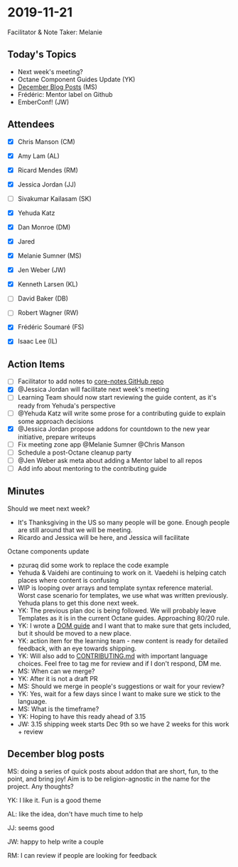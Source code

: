 # 2019-11-21

Facilitator & Note Taker: Melanie

## Today's Topics

- Next week's meeting?
- Octane Component Guides Update (YK)
- [December Blog Posts](https://www.notion.so/emberteam/December-2019-Blog-Series-aabfef213ede4014afdd7b5bf49e6f2c) (MS)
- Frédéric: Mentor label on Github
- EmberConf! (JW)

## Attendees

- [x]  Chris Manson (CM)
- [x]  Amy Lam (AL)
- [x]  Ricard Mendes (RM)
- [x]  Jessica Jordan (JJ)
- [ ]  Sivakumar Kailasam (SK)
- [x]  Yehuda Katz
- [x]  Dan Monroe (DM)
- [x]  Jared

- [x]  Melanie Sumner (MS)
- [x]  Jen Weber (JW)
- [x]  Kenneth Larsen (KL)
- [ ]  David Baker (DB)
- [ ]  Robert Wagner (RW)
- [x]  Frédéric Soumaré (FS)
- [x]  Isaac Lee (IL)

## Action Items

- [ ]  Facilitator to add notes to [core-notes GitHub repo](https://github.com/emberjs/core-notes/)
- [x]  @Jessica Jordan will facilitate next week's meeting
- [ ]  Learning Team should now start reviewing the guide content, as it's ready from Yehuda's perspective
- [ ]  @Yehuda Katz will write some prose for a contributing guide to explain some approach decisions
- [x]  @Jessica Jordan propose addons for countdown to the new year initiative, prepare writeups
- [ ]  Fix meeting zone app @Melanie Sumner  @Chris Manson
- [ ]  Schedule a post-Octane cleanup party
- [ ]  @Jen Weber ask meta about adding a Mentor label to all repos
- [ ]  Add info about mentoring to the contributing guide

## Minutes

Should we meet next week?

- It's Thanksgiving in the US so many people will be gone. Enough people are still around that we will be meeting.
- Ricardo and Jessica will be here, and Jessica will facilitate

Octane components update

- pzuraq did some work to replace the code example
- Yehuda & Vaidehi are continuing to work on it. Vaedehi is helping catch places where content is confusing
- WIP is looping over arrays and template syntax reference material. Worst case scenario for templates, we use what was written previously. Yehuda plans to get this done next week.
- YK: The previous plan doc is being followed. We will probably leave Templates as it is in the current Octane guides. Approaching 80/20 rule.
- YK: I wrote a [DOM guide](https://octane-guides-preview.emberjs.com/release/components/glimmer-components-dom/) and I want that to make sure that gets included, but it should be moved to a new place.
- YK: action item for the learning team - new content is ready for detailed feedback, with an eye towards shipping.
- YK: Will also add to [CONTRIBUTING.md](http://contributing.md) with important language choices. Feel free to tag me for review and if I don't respond, DM me.
- MS: When can we merge?
- YK: After it is not a draft PR
- MS: Should we merge in people's suggestions or wait for your review?
- YK: Yes, wait for a few days since I want to make sure we stick to the language.
- MS: What is the timeframe?
- YK: Hoping to have this ready ahead of 3.15
- JW: 3.15 shipping week starts Dec 9th so we have 2 weeks for this work + review

## December blog posts

MS: doing a series of quick posts about addon that are short, fun, to the point, and bring joy! Aim is to be religion-agnostic in the name for the project. Any thoughts?

YK: I like it. Fun is a good theme

AL: like the idea, don't have much time to help

JJ: seems good

JW: happy to help write a couple

RM: I can review if people are looking for feedback